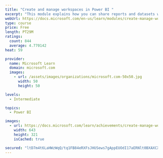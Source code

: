 ```yaml
---
title: "Create and manage workspaces in Power BI "
excerpt: "This module explains how you can share reports and datasets with your users and how to create a deployment strategy that makes sense for you and your organization. Furthermore, you will learn about data lineage in Microsoft Power BI."
webUrl: https://docs.microsoft.com/en-us/learn/modules/create-manage-workspaces-power-bi/
type: course
price: Free
length: PT29M
ratings:
  count: 844
  average: 4.770142
heat: 59

provider:
  name: Microsoft Learn
  domain: microsoft.com
  images:
    - url: /assets/images/organizations/microsoft.com-50x50.jpg
      width: 50
      height: 50

levels:
  - Intermediate

topics:
  - Power BI

images:
  - url: https://docs.microsoft.com/learn/achievements/create-manage-workspaces-power-bi-social.png
    width: 643
    height: 321
    isCached: true

secured: "ltD7m4t6LaHWzWqQ/tq1FB84eRXFsJHUSews7gAppEUOdI17aERNlt0BXAXCXqCo1YBUOzhVF3DplEemv5TQH/85pEu2yZQMTVkqgJGru+KrKRlDo7apwI2MiAKR0ow7aM4PhzwvTnjTUStliXWPr6bNf6vWrXRIeZzH8j6eaB7pck36c2nGOlJFVF5eqJS+AWEwGfgbFKw5LpNNPuCyi5s/rK0wYTIHAoCbA6A0r+c5CyivRYN+9YqJL0sVDdhAq5fcFbMsZr09MzD53RKi2huVZVoY4IdE1ChnseHaScdSUJZpQ4kf++LmscHjNwf2624Y/+RxVnU5WUTisOTan9ah8EI5UteyZ/8TpSc0aXfcOxNurGevvxlubqUx4bJvrmYHBMpEBfc8AhFGxaV+mlcXTLD4FY0lq10HT5jqXH8=;gidM3SBVfpoXrkt5yXYmSA=="
---
```



